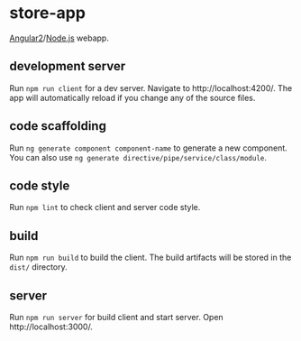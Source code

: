 # store-app
[Angular2](https://angular.io)/[Node.js](https://nodejs.org/en/) webapp.

## development server
Run `npm run client` for a dev server. Navigate to http://localhost:4200/. The app will automatically reload if you change any of the source files.

## code scaffolding
Run `ng generate component component-name` to generate a new component. You can also use `ng generate directive/pipe/service/class/module`.

## code style
Run `npm lint` to check client and server code style.

## build
Run `npm run build` to build the client. The build artifacts will be stored in the `dist/` directory.

## server
Run `npm run server` for build client and start server. Open http://localhost:3000/.
